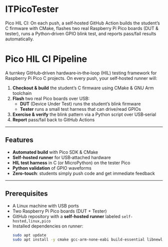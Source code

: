 # ITPicoTester
Pico HIL CI: On each push, a self‑hosted GitHub Action builds the student’s C firmware with CMake, flashes two real Raspberry Pi Pico boards (DUT &amp; tester), runs a Python‑driven GPIO blink test, and reports pass/fail results automatically.

# Pico HIL CI Pipeline

A turnkey GitHub‑driven hardware‑in‑the‑loop (HIL) testing framework for Raspberry Pi Pico C projects. On every push, your self‑hosted runner will:

1. **Checkout & build** the student’s C firmware using CMake & GNU Arm toolchain  
2. **Flash** two real Pico boards over USB:  
   - **DUT** (Device Under Test) runs the student’s blink firmware  
   - **Tester** runs a small test harness that can drive/read GPIOs  
3. **Exercise & verify** the blink pattern via a Python script over USB‑serial  
4. **Report** pass/fail back to GitHub Actions

---

## Features

- **Automated build** with Pico SDK & CMake  
- **Self‑hosted runner** for USB‑attached hardware  
- **HIL test harness** in C (or MicroPython) on the tester Pico  
- **Python validation** of GPIO waveforms  
- **Zero‑touch**: students simply push code and get immediate feedback  

---

## Prerequisites

- A Linux machine with USB ports  
- Two Raspberry Pi Pico boards (DUT + Tester)  
- GitHub repository with a **self‑hosted runner** labeled `self-hosted,linux,pico`  
- Installed dependencies on runner:  
  ```bash
  sudo apt update
  sudo apt install -y cmake gcc-arm-none-eabi build-essential libnewlib-arm-none-eabi python3-serial
